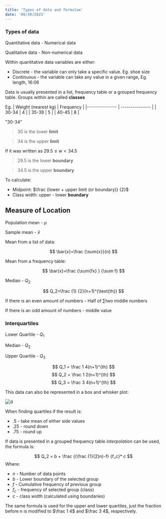 ```yaml
---
title: 'Types of data and formulae'
date: '09/30/2023'
---
```


### Types of data

Quantitative data - Numerical data

Qualitative data - Non-numerical data

Within quantitative data variables are either:
- Discrete - the variable can only take a specific value. Eg. shoe size
- Continuous - the variable can take any value in a given range, Eg. length, 16:06

Data is usually presented in a list, frequency table or a grouped frequency table. Groups within are called **classes**

Eg. 
| Weight (nearest kg)   | Frequency    |
|--------------- | --------------- |
| 30-34   | 4   |
| 35-39   | 5   |
| 40-45   | 8   |

"30-34"
> 30 is the lower **limit**

> 34 is the upper **limit**

If it was written as $29.5\le w < 34.5$

> 29.5 is the lower **boundary** 

> 34.5 is the upper **boundary**

To calculate:

- Midpoint: $\frac {lower + upper limit (or boundary)} {2}$
- Class width: upper - lower **boundary**


## Measure of Location

Population mean - $\mu$

Sample mean - $\bar{x}$

Mean from a list of data:

$$
\bar{x}=\frac {\sum{x}}{n}
$$

Mean from a frequency table:

$$
\bar{x}=\frac {\sum{fx} } {\sum f}
$$

Median - $Q_2$

$$
Q_2=\frac {1} {2}(n+1)^{\text{th}}
$$

If there is an even amount of numbers - Half of $\sum \text{two middle numbers}$

If there is an odd amount of numbers - middle value

### Interquartiles

Lower Quartile - $Q_1$

Median - $Q_2$

Upper Quartile - $Q_3$

$$
Q_1 = \frac 1 4(n+1)^{th}
$$
$$
Q_2 = \frac 1 2(n+1)^{th}
$$
$$
Q_3 = \frac 3 4(n+1)^{th}
$$

This data can also be represented in a box and whisker plot:

![d](/img/math/2.jpeg) 

When finding quartiles if the result is:
- .5 - take mean of either side values
- .25 - round down
- .75 - round up

If data is presented in a grouped frequency table *interpolation* can be used, the formula is:

$$
Q_2 = b + \frac {(\frac {1}{2}n)-f} {f_c}* c
$$
Where:
- $n$ - Number of data points
- $b$ - Lower boundary of the selected group
- $f$ - Cumulative frequency of previous group
- $f_c$ - frequency of selected group (class)
- $c$ - class width (calculated using boundaries)

The same formula is used for the upper and lower quartiles, just the fraction before n is modified to $\frac 1 4$ and $\frac 3 4$, respectively.
